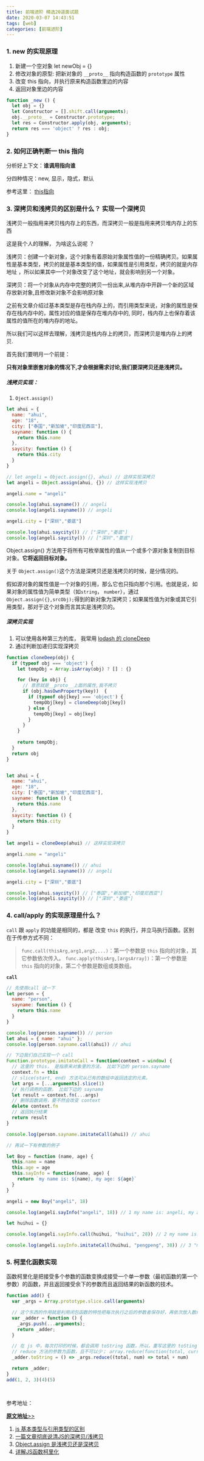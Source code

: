 ```yaml
---
title: 前端进阶 精选20道面试题
date: 2020-03-07 14:43:51
tags: [web]
categories: [前端进阶]
---
```


### 1. new 的实现原理

<!-- more -->

1. 新建一个空对象  let newObj = {}
2. 修改对象的原型: 把新对象的 `__proto__` 指向构造函数的 `prototype` 属性
3. 改变 this 指向，并执行原来构造函数里边的内容
4. 返回对象里边的内容
```js
function _new () {
  let obj = {}
  let Constructor = [].shift.call(arguments);
  obj.__proto__ = Constructor.prototype;
  let res = Constructor.apply(obj, arguments);
  return res === 'object' ? res : obj;
}
```

### 2. 如何正确判断一 this 指向

分析好上下文：**谁调用指向谁**

分四种情况：new, 显示，隐式，默认

参考这里： [this指向](/3915840815.html)

### 3. 深拷贝和浅拷贝的区别是什么？ 实现一个深拷贝

浅拷贝一般指用来拷贝栈内存上的东西，而深拷贝一般是指用来拷贝堆内存上的东西

这是我个人的理解， 为啥这么说呢 ？ 

浅拷贝：创建一个新对象，这个对象有着原始对象属性值的一份精确拷贝。如果属性是基本类型，拷贝的就是基本类型的值，如果属性是引用类型，拷贝的就是内存地址 ，所以如果其中一个对象改变了这个地址，就会影响到另一个对象。

深拷贝：将一个对象从内存中完整的拷贝一份出来,从堆内存中开辟一个新的区域存放新对象,且修改新对象不会影响原对象

之前有文章介绍过基本类型是存在栈内存上的，而引用类型来说，对象的属性是保存在栈内存中的，属性对应的值是保存在堆内存中的, 同时，栈内存上也保存着该属性的值所在的堆内存的地址。

所以我们可以这样去理解，浅拷贝是栈内存上的拷贝，而深拷贝是堆内存上的拷贝.

首先我们要明月一个前提：

**只有对象里嵌套对象的情况下,才会根据需求讨论,我们要深拷贝还是浅拷贝。**

##### 浅拷贝实现：
1. `Oject.assign()`
```js
let ahui = {
  name: "ahui",
  age: "18",
  city: ["泰国","新加坡","印度尼西亚"],
  sayname: function () {
    return this.name
  },
  saycity: function () {
    return this.city
  }
}

// let angeli = Object.assign({}, ahui) // 这样实现深拷贝
let angeli = Object.assign(ahui, {}) // 这样实现浅拷贝

angeli.name = "angeli"

console.log(ahui.sayname()) // angeli
console.log(angeli.sayname()) // angeli

angeli.city = ["深圳","娄底"]

console.log(ahui.saycity()) // ["深圳","娄底"]
console.log(angeli.saycity()) // ["深圳","娄底"]
```

Object.assign() 方法用于将所有可枚举属性的值从一个或多个源对象复制到目标对象。**它将返回目标对象。**

关于 `Object.assign()`这个方法是深拷贝还是浅拷贝的时候，是分情况的。

假如源对象的属性值是一个对象的引用，那么它也只指向那个引用。也就是说，如果对象的属性值为简单类型（如`string`， `number`），通过`Object.assign({},srcObj);`得到的新对象为深拷贝；如果属性值为对象或其它引用类型，那对于这个对象而言其实是浅拷贝的。

##### 深拷贝实现

1. 可以使用各种第三方的库， 我常用 [lodash 的 cloneDeep](https://www.lodashjs.com/docs/lodash.cloneDeep)
2. 通过判断加递归实现深拷贝
```js
function cloneDeep(obj) {
  if (typeof obj === 'object') {
    let tempObj = Array.isArray(obj) ? [] : {}

    for (key in obj) {
      // 意思就是__proto__上面的属性,我不拷贝
      if (obj.hasOwnProperty(key))  {
        if (typeof obj[key] === 'object') {
          tempObj[key] = cloneDeep(obj[key])
        } else {
          tempObj[key] = obj[key]
        }
      }
    }
    
    return tempObj;
  }
  return obj
}


let ahui = {
  name: "ahui",
  age: "18",
  city: ["泰国","新加坡","印度尼西亚"],
  sayname: function () {
    return this.name
  },
  saycity: function () {
    return this.city
  }
}

let angeli = cloneDeep(ahui) // 这样实现深拷贝

angeli.name = "angeli"

console.log(ahui.sayname()) // ahui
console.log(angeli.sayname()) // angeli

angeli.city = ["深圳","娄底"]

console.log(ahui.saycity()) // ["泰国","新加坡","印度尼西亚"]
console.log(angeli.saycity()) // ["深圳","娄底"]
```

### 4. call/apply 的实现原理是什么？

`call` 跟 `apply` 的功能是相同的，都是 改变 `this` 的执行，并立马执行函数。区别在于传参方式不同：
> `func.call(thisArg,arg1,arg2,...)`：第一个参数是 `this` 指向的对象，其它参数依次传入。
> `func.apply(thisArg,[argsArray])`：第一个参数是 `this` 指向的对象，第二个参数是数组或类数组。

**`call`**

```js
// 先使用call 试一下
let person = {
  name: "person",
  sayname: function () {
    return this.name
  }
}

console.log(person.sayname()) // person
let ahui = { name: "ahui" };
console.log(person.sayname.call(ahui)) // ahui

// 下边我们自己实现一个 call
Function.prototype.imitateCall = function(context = window) {
  // 这里的 this， 是指原来对象里的方法， 比如下边的 person.sayname
  context.fn = this 
  // slice(start, end) 方法可从已有的数组中返回选定的元素。
  let args = [...arguments].slice(1)
  // 执行调用的函数， 比如下边的 sayname
  let result = context.fn(...args)
  // 删除函数调用，要不然会改变 context
  delete context.fn
  // 返回执行结果
  return result
}

console.log(person.sayname.imitateCall(ahui)) // ahui

// 再试一下有参数的例子

let Boy = function (name, age) {
  this.name = name
  this.age = age
  this.sayInfo = function(name, age) {
    return `my name is: ${name}, my age: ${age}`
  }
}

angeli = new Boy("angeli", 18)

console.log(angeli.sayInfo("angeli", 18)) // 1 my name is: angeli, my age: 18

let huihui = {}

console.log(angeli.sayInfo.call(huihui, "huihui", 28)) // 2 my name is: huihui, my age: 28

console.log(angeli.sayInfo.imitateCall(huihui, "pengpeng", 38)) // 3 "my name is: pengpeng, my age: 38"

```

### 5. 柯里化函数实现

函数柯里化是把接受多个参数的函数变换成接受一个单一参数（最初函数的第一个参数）的函数，并且返回接受余下的参数而且返回结果的新函数的技术。


```js
function add() {
  var _args = Array.prototype.slice.call(arguments)

  // 这个东西的作用就是利用闭包函数的特性把每次执行之后的参数者保存好，再依次放入数组中
  var _adder = function () {
    _args.push(...arguments);
    return _adder;
  }

  // 在 js 中，每次打印的时候，都会调用 toString 函数，所以，重写这里的 toSting 等函数执行完就会进行打印的时候， 就会调用里边的求和函数
  // reduce 方法的参数为函数，且不可以少； array.reduce(function(total, currentValue, currentIndex, arr), initialValue)
  _adder.toString = () => _args.reduce((total, num) => total + num)

  return _adder;
}
add(1, 2, 3)(4)(5)




```



参考地址： 

[**原文地址**>>](https://mp.weixin.qq.com/s/JIgaDqPzF9Nyt4HWXCuh9Q)

1. [js 基本类型与引用类型的区别](https://www.imooc.com/article/67538)
2. [一篇文章彻底说清JS的深拷贝/浅拷贝](https://segmentfault.com/a/1190000012828382)
3. [Object.assign 是浅拷贝还是深拷贝](https://www.jianshu.com/p/1b212581a8d5)
4. [详解JS函数柯里化](https://www.jianshu.com/p/2975c25e4d71)